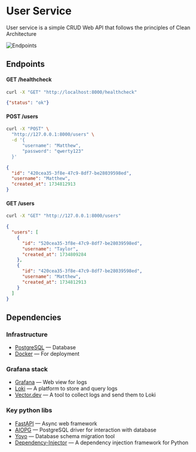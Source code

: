 # User Service

User service is a simple CRUD Web API that follows the principles of Clean Architecture

![Endpoints](https://imgur.com/9WGhQrs.png)

## Endpoints

#### GET /healthcheck

```bash
curl -X "GET" "http://localhost:8000/healthcheck"
```

```json
{"status": "ok"}
```

#### POST /users

```bash
curl -X "POST" \
  "http://127.0.0.1:8000/users" \
  -d '{
      "username": "Matthew",
      "password": "qwerty123"
  }'
```

```json
{
  "id": "420cea35-3f8e-47c9-8df7-be28039598ed",
  "username": "Matthew",
  "created_at": 1734812913
}
```

#### GET /users

```bash
curl -X "GET" "http://127.0.0.1:8000/users"
```

```json
{
  "users": [
    {
      "id": "520cea35-3f8e-47c9-8df7-be28039598ed",
      "username": "Taylor",
      "created_at": 1734809284
    },
    {
      "id": "420cea35-3f8e-47c9-8df7-be28039598ed",
      "username": "Matthew",
      "created_at": 1734812913
    }
  ]
}
```

## Dependencies

### Infrastructure

- [PostgreSQL](https://www.postgresql.org/docs/current/index.html) — Database
- [Docker](https://docs.docker.com/) — For deployment

### Grafana stack

- [Grafana](https://grafana.com/docs/grafana/latest/) — Web view for logs
- [Loki](https://grafana.com/docs/loki/latest/) — A platform to store and query logs
- [Vector.dev](https://vector.dev) — A tool to collect logs and send them to Loki

###  Key python libs

- [FastAPI](https://fastapi.tiangolo.com/) — Async web framework
- [AIOPG](https://aiopg.readthedocs.io/en/stable/) — PostgreSQL driver for interaction with database
- [Yoyo](https://ollycope.com/software/yoyo/latest/) — Database schema migration tool
- [Dependency-Injector](https://python-dependency-injector.ets-labs.org/) — A dependency injection framework for Python
